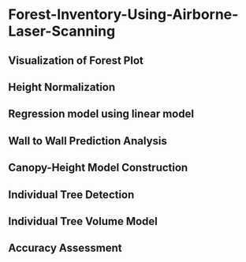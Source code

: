 # Forest-Inventory-Using-Airborne-Laser-Scanning
## Visualization of Forest Plot
## Height Normalization 
## Regression model using linear model
## Wall to Wall Prediction Analysis
## Canopy-Height Model Construction
## Individual Tree Detection
## Individual Tree Volume Model
## Accuracy Assessment
